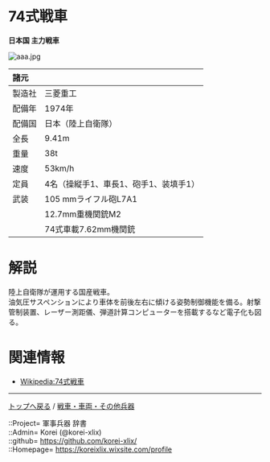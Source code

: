 # 74式戦車
**日本国 主力戦車**

![aaa.jpg](https://bn02pap001files.storage.live.com/y4mBxn8R6uwhknZjo5r8uuqABowHPE37ou09Emm3tM1D4RIoVBzJm3CYlparb14sGwTeUw-OluqXY_geqxUb7tWXtHW16EaYJq3yw-0qzcaezK2eC16w8xPKRQDNVUvhHtziCyiqzf-lTZuzYv_oR8fm0RXcYWMvDtGX0WbKFDP6_obtE8Nzthv7uGMP-cknbw0?width=640&height=512&cropmode=none)  
  


|諸元  |  |
|:--|:--|
|製造社  |三菱重工  |
|配備年  |1974年  |
|配備国  |日本（陸上自衛隊）  |
|全長    |9.41m  |
|重量    |38t  |
|速度    |53km/h  |
|定員    |4名（操縦手1、車長1、砲手1、装填手1）  |
|武装    |105 mmライフル砲L7A1  |
|        |12.7mm重機関銃M2  |
|        |74式車載7.62mm機関銃  |


# 解説
陸上自衛隊が運用する国産戦車。  
油気圧サスペンションにより車体を前後左右に傾ける姿勢制御機能を備る。射撃管制装置、レーザー測距儀、弾道計算コンピューターを搭載するなど電子化も図る。  


# 関連情報
* [Wikipedia:74式戦車](https://ja.wikipedia.org/wiki/74%E5%BC%8F%E6%88%A6%E8%BB%8A)


***
[トップへ戻る](/readme.md) / [戦車・車両・その他兵器](/ground/readme.md)  
  
::Project= 軍事兵器 辞書  
::Admin= Korei (@korei-xlix)  
::github= https://github.com/korei-xlix/  
::Homepage= https://koreixlix.wixsite.com/profile  
